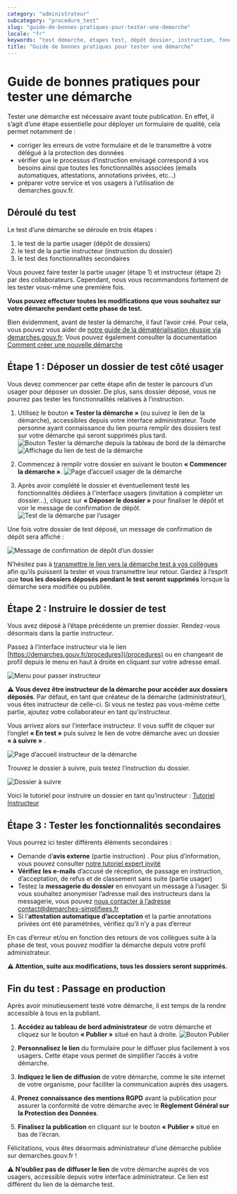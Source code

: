 ```yaml
---
category: "administrateur"
subcategory: "procedure_test"
slug: "guide-de-bonnes-pratiques-pour-tester-une-demarche"
locale: "fr"
keywords: "test démarche, étapes test, dépôt dossier, instruction, fonctionnalités secondaires"
title: "Guide de bonnes pratiques pour tester une démarche"
---
```


# Guide de bonnes pratiques pour tester une démarche

Tester une démarche est nécessaire avant toute publication. En effet, il s’agit d’une étape essentielle pour déployer un formulaire de qualité, cela permet notamment de :

- corriger les erreurs de votre formulaire et de le transmettre à votre délégué à la protection des données
- vérifier que le processus d’instruction envisagé correspond à vos besoins ainsi que toutes les fonctionnalités associées (emails automatiques, attestations, annotations privées, etc…)
- préparer votre service et vos usagers à l’utilisation de demarches.gouv.fr.


## Déroulé du test

Le test d’une démarche se déroule en trois étapes :

1. le test de la partie usager (dépôt de dossiers)
2. le test de la partie instructeur (instruction du dossier)
3. le test des fonctionnalités secondaires

Vous pouvez faire tester la partie usager (étape 1) et instructeur (étape 2) par des collaborateurs. Cependant, nous vous recommandons fortement de les tester vous-même une première fois. 

**Vous pouvez effectuer toutes les modifications que vous souhaitez sur votre démarche pendant cette phase de test.**

Bien évidemment, avant de tester la démarche, il faut l’avoir créé. Pour cela, vous pouvez vous aider de [notre guide de la dématérialisation réussie via demarches.gouv.fr](https://456404736-files.gitbook.io/~/files/v0/b/gitbook-x-prod.appspot.com/o/spaces%2F-L7_aKvpAJdAIEfxHudA%2Fuploads%2FGJm7S7LVjHPKVlMCE36e%2FGuide%20des%20bonnes%20pratiques%20démarches-simplifiees.pdf?alt=media&token=228e63c7-a168-4656-9cda-3f53a10645c2). Vous pouvez également consulter la documentation [Comment créer une nouvelle démarche](https://doc.demarches-simplifiees.fr/tutoriels/tutoriel-administrateur)

## Étape 1 : Déposer un dossier de test côté usager

Vous devez commencer par cette étape afin de tester le parcours d’un usager pour déposer un dossier. De plus, sans dossier déposé, vous ne pourrez pas tester les fonctionnalités relatives à l’instruction. 

1. Utilisez le bouton **« Tester la démarche »** (ou suivez le lien de la démarche), accessibles depuis votre interface administrateur. Toute personne ayant connaissance du lien pourra remplir des dossiers test sur votre démarche qui seront supprimés plus tard.
  ![Bouton Tester la démarche depuis la tableau de bord de la démarche](faq/administrateur-procedure-test-button.png)
  ![Affichage du lien de test de la démarche](faq/administrateur-procedure-test-link.png)

2. Commencez à remplir votre dossier en suivant le bouton **« Commencer la démarche »**.
  ![Page d’accueil usager de la démarche](faq/administrateur-procedure-test-commencer.png)

3. Après avoir complété le dossier et éventuellement testé les fonctionnalités dédiées à l'interface usagers (invitation à compléter un dossier…), cliquez sur **« Déposer le dossier »** pour finaliser le dépôt et voir le message de confirmation de dépôt.
  ![Test de la démarche par l’usager](faq/administrateur-procedure-test-usager.png)

Une fois votre dossier de test déposé, un message de confirmation de dépôt sera affiché :

![Message de confirmation de dépôt d’un dossier](faq/administrateur-procedure-test-thanks.png)

N’hésitez pas à [transmettre le lien vers la démarche test à vos collègues](/faq/administrateur/faire-tester-une-demarche-par-un-collegue) afin qu’ils puissent la tester et vous transmettre leur retour. Gardez à l’esprit que **tous les dossiers déposés pendant le test seront supprimés** lorsque la démarche sera modifiée ou publiée.

## Étape 2 : Instruire le dossier de test

Vous avez déposé à l’étape précédente un premier dossier. Rendez-vous désormais dans la partie instructeur.

Passez à l’interface instructeur via le lien [https://demarches.gouv.fr/procedures](/procedures) ou en changeant de profil depuis le menu en haut à droite en cliquant sur votre adresse email.

![Menu pour passer instructeur](faq/administrateur-profile-switch.png)

⚠️ **Vous devez être instructeur de la démarche pour accéder aux dossiers déposés**. Par défaut, en tant que créateur de la démarche (administrateur), vous êtes instructeur de celle-ci. Si vous ne testez pas vous-même cette partie, ajoutez votre collaborateur en tant qu’instructeur.

Vous arrivez alors sur l’interface instructeur. Il vous suffit de cliquer sur l’onglet **« En test »** puis suivez le lien de votre démarche avec un dossier **« à suivre »** . 

![Page d’accueil instructeur de la démarche](faq/administrateur-procedures-list.png)

Trouvez le dossier à suivre, puis testez l’instruction du dossier.

![Dossier à suivre](faq/administrateur-test-instruction-dossiers-list.png)

Voici le tutoriel pour instruire un dossier en tant qu’instructeur : [Tutoriel Instructeur](https://doc.demarches-simplifiees.fr/tutoriels/tutoriel-instructeur)

## Étape 3 : Tester les fonctionnalités secondaires

Vous pourrez ici tester différents éléments secondaires : 

- Demande d’**avis externe** (partie instruction) . Pour plus d’information, vous pouvez consulter [notre tutoriel expert invité](https://doc.demarches-simplifiees.fr/tutoriels/tutoriel-expert-invite)
- **Vérifiez les e-mails** d’accusé de réception, de passage en instruction, d’acceptation, de refus et de classement sans suite (partie usager)
- Testez la **messagerie du dossier** en envoyant un message à l’usager. Si vous souhaitez anonymiser l’adresse mail des instructeurs dans la messagerie, vous pouvez [nous contacter à l’adresse contact@demarches-simplifiees.fr](mailto:contact@demarches-simplifiees.fr)
- Si l’**attestation automatique d’acceptation** et la partie annotations privées ont été paramétrées, vérifiez qu’il n’y a pas d’erreur

En cas d’erreur et/ou en fonction des retours de vos collègues suite à la phase de test, vous pouvez modifier la démarche depuis votre profil administrateur.

**⚠️ Attention, suite aux modifications, tous les dossiers seront supprimés.**


## Fin du test : Passage en production

Après avoir minutieusement testé votre démarche, il est temps de la rendre accessible à tous en la publiant.

1. **Accédez au tableau de bord administrateur** de votre démarche et cliquez sur le bouton **« Publier »** situé en haut à droite.
  ![Bouton Publier](faq/administrateur-procedure-test-publish.png)

2. **Personnalisez le lien** du formulaire pour le diffuser plus facilement à vos usagers. Cette étape vous permet de simplifier l’accès à votre démarche.

3. **Indiquez le lien de diffusion** de votre démarche, comme le site internet de votre organisme, pour faciliter la communication auprès des usagers.

4. **Prenez connaissance des mentions RGPD** avant la publication pour assurer la conformité de votre démarche avec le **Règlement Général sur la Protection des Données**.

5. **Finalisez la publication** en cliquant sur le bouton **« Publier »** situé en bas de l’écran.

Félicitations, vous êtes désormais administrateur d’une démarche publiée sur demarches.gouv.fr !

⚠️ **N’oubliez pas de diffuser le lien** de votre démarche auprès de vos usagers, accessible depuis votre interface administrateur. Ce lien est différent du lien de la démarche test.
